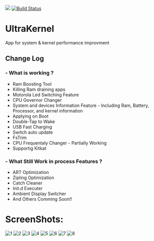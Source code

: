 [![](https://jitpack.io/v/Ahmed-Hady/UltraKernel.svg)](https://jitpack.io/#Ahmed-Hady/UltraKernel)
[![Build Status](https://travis-ci.org/Ahmed-Hady/UltraKernel.svg?branch=master)](https://travis-ci.org/Ahmed-Hady/UltraKernel)

# UltraKernel
App for system &amp; kernel performance improvment

## Change Log
### - What is working ?
   * Ram Boosting Tool
   * Killing Ram draining apps
   * Motorola Led Switching Feature
   * CPU Governor Changer
   * System and devices Information Feature
         - Including Ram, Battery, Processor, and kernel information
   * Applying on Boot
   * Double-Tap to Wake
   * USB Fast Charging
   * Switch auto update
   * FsTrim
   * CPU Frequentaly Changer - Partially Working
   * Supportig Kitkat

### - What Still Work in process Features ?
   * ART Optimization
   * Zipling Optimization
   * Catch Cleaner
   * Init.d Executer
   * Ambient Display Switcher
   * And Others Comming Soon!!

# ScreenShots:
![1] ![2]
![3] ![4]
![5] ![6]
![7] ![8]

[1]: https://raw.githubusercontent.com/Ahmed-Hady/UltraKernel/master/ScreenShots/Screenshot_20170122-012507.png
[2]: https://raw.githubusercontent.com/Ahmed-Hady/UltraKernel/master/ScreenShots/Screenshot_20170122-012514.png
[3]: https://raw.githubusercontent.com/Ahmed-Hady/UltraKernel/master/ScreenShots/Screenshot_20170122-012526.png
[4]: https://raw.githubusercontent.com/Ahmed-Hady/UltraKernel/master/ScreenShots/Screenshot_20170122-012529.png
[5]: https://raw.githubusercontent.com/Ahmed-Hady/UltraKernel/master/ScreenShots/Screenshot_20170122-012534.png
[6]: https://raw.githubusercontent.com/Ahmed-Hady/UltraKernel/master/ScreenShots/Screenshot_20170122-012547.png
[7]: https://raw.githubusercontent.com/Ahmed-Hady/UltraKernel/master/ScreenShots/Screenshot_20170122-012731.png
[8]: https://raw.githubusercontent.com/Ahmed-Hady/UltraKernel/master/ScreenShots/Screenshot_20170122-012734.png
